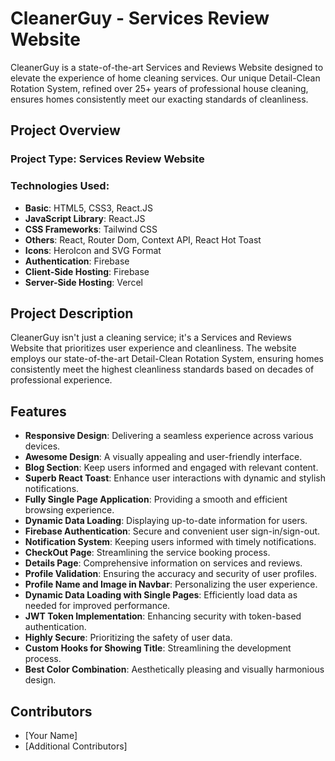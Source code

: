 # CleanerGuy - Services Review Website

CleanerGuy is a state-of-the-art Services and Reviews Website designed to elevate the experience of home cleaning services. Our unique Detail-Clean Rotation System, refined over 25+ years of professional house cleaning, ensures homes consistently meet our exacting standards of cleanliness.

## Project Overview

### Project Type: Services Review Website
### Technologies Used:
- **Basic**: HTML5, CSS3, React.JS
- **JavaScript Library**: React.JS
- **CSS Frameworks**: Tailwind CSS
- **Others**: React, Router Dom, Context API, React Hot Toast
- **Icons**: HeroIcon and SVG Format
- **Authentication**: Firebase
- **Client-Side Hosting**: Firebase
- **Server-Side Hosting**: Vercel

## Project Description

CleanerGuy isn't just a cleaning service; it's a Services and Reviews Website that prioritizes user experience and cleanliness. The website employs our state-of-the-art Detail-Clean Rotation System, ensuring homes consistently meet the highest cleanliness standards based on decades of professional experience.

## Features

- **Responsive Design**: Delivering a seamless experience across various devices.
- **Awesome Design**: A visually appealing and user-friendly interface.
- **Blog Section**: Keep users informed and engaged with relevant content.
- **Superb React Toast**: Enhance user interactions with dynamic and stylish notifications.
- **Fully Single Page Application**: Providing a smooth and efficient browsing experience.
- **Dynamic Data Loading**: Displaying up-to-date information for users.
- **Firebase Authentication**: Secure and convenient user sign-in/sign-out.
- **Notification System**: Keeping users informed with timely notifications.
- **CheckOut Page**: Streamlining the service booking process.
- **Details Page**: Comprehensive information on services and reviews.
- **Profile Validation**: Ensuring the accuracy and security of user profiles.
- **Profile Name and Image in Navbar**: Personalizing the user experience.
- **Dynamic Data Loading with Single Pages**: Efficiently load data as needed for improved performance.
- **JWT Token Implementation**: Enhancing security with token-based authentication.
- **Highly Secure**: Prioritizing the safety of user data.
- **Custom Hooks for Showing Title**: Streamlining the development process.
- **Best Color Combination**: Aesthetically pleasing and visually harmonious design.


## Contributors

- [Your Name]
- [Additional Contributors]



